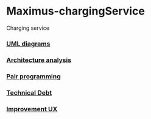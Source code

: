 # Maximus-chargingService
Charging service

### [UML diagrams](https://github.com/vanosss/Maximus-chargingService/blob/master/Documents/Diagrams/Readme.md)
### [Architecture analysis](https://github.com/vanosss/Maximus-chargingService/blob/master/Documents/Architecture.md)
### [Pair programming](https://github.com/vanosss/Maximus-chargingService/blob/master/Documents/Pair%20programming/Summary.md)
### [Technical Debt](https://github.com/vanosss/Maximus-chargingService/blob/master/Documents/Debt.md)
### [Improvement UX](https://github.com/vanosss/Maximus-chargingService/blob/master/Documents/ImprovementUI_UX.md)
